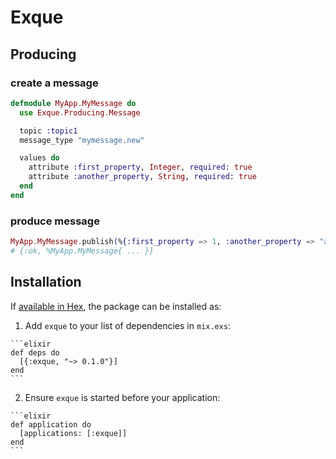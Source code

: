 # Exque

## Producing

### create a message
```elixir
defmodule MyApp.MyMessage do
  use Exque.Producing.Message

  topic :topic1
  message_type "mymessage.new"

  values do
    attribute :first_property, Integer, required: true
    attribute :another_property, String, required: true
  end
end
```

### produce message
```elixir
MyApp.MyMessage.publish(%{:first_property => 1, :another_property => "another"})
# {:ok, %MyApp.MyMessage{ ... }}
```

## Installation

If [available in Hex](https://hex.pm/docs/publish), the package can be installed as:

  1. Add `exque` to your list of dependencies in `mix.exs`:

    ```elixir
    def deps do
      [{:exque, "~> 0.1.0"}]
    end
    ```

  2. Ensure `exque` is started before your application:

    ```elixir
    def application do
      [applications: [:exque]]
    end
    ```
